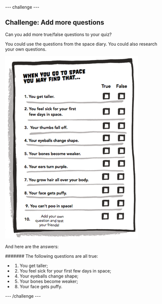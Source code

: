 --- challenge ---
## Challenge: Add more questions
Can you add more true/false questions to your quiz? 

You could use the questions from the space diary. You could also research your own questions. 

![screenshot](images/space-body-questions.png)

And here are the answers:

####### The following questions are all true:

+ 1. You get taller;
+ 2. You feel sick for your first few days in space;
+ 4. Your eyeballs change shape;
+ 5. Your bones become weaker;
+ 8. Your face gets puffy.





--- /challenge ---